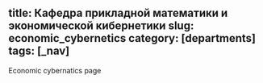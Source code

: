 title: Кафедра прикладной математики и экономической кибернетики
slug: economic_cybernetics
category: [departments]
tags: [_nav]
---

Economic cybernatics page